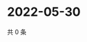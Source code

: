 # 2022-05-30

共 0 条

<!-- BEGIN WEIBO -->
<!-- 最后更新时间 Mon May 30 2022 17:07:03 GMT+0800 (China Standard Time) -->

<!-- END WEIBO -->
